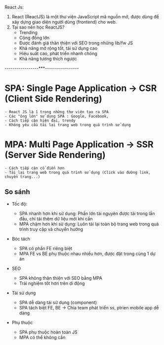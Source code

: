 React Js:

1. React (ReactJS) là một thư viện JavaScript mã nguồn mở, được dùng để xây dựng giao diện người dùng (frontend) cho web.
2. Tại sao nên học ReactJS?
    - Trending
    - Cộng đồng lớn
    - Được đánh giá thân thiện với SEO trong những lib/fw JS
    - Khả năng mở rộng tốt, tái sử dụng cao
    - Hiệu suất cao, phát triển nhanh chóng
    - Khả năng tương thích ngược

-----------------\*\*\*-----------------

# SPA: Single Page Application -> CSR (Client Side Rendering)

    - React JS là 1 trong những thư viện tạo ra SPA
    - Các "ông lớn" sử dụng SPA : Google, Facebook,
    - Cách tiếp cận hiện đại, trendy
    - Không yêu cầu tải lại trang web trong quá trình sử dụng

# MPA: Multi Page Application -> SSR (Server Side Rendering)

    - Cách tiếp cận cổ điển hơn
    - Tải lại trang web trong quá trình sử dụng (Click vào đường link, chuyển trang...)

## So sánh

-   Tốc độ:
    -   SPA nhanh hơn khi sử dụng: Phần lớn tài nguyên được tải trong lần đầu, chỉ tải thêm dữ liệu mới khi cần
    -   MPA chậm hơn khi sử dụng: Luôn tải lại toàn bộ trang web trong quá trình truy cập và chuyển hướng
-   Bóc tách
    -   SPA có phần FE riêng biệt
    -   MPA FE vs BE phụ thuộc nhau nhiều hơn, được đặt trong cùng 1 dự án
-   SEO
    -   SPA không thân thiện với SEO bằng MPA
    -   Trải nghiệm tốt hơn trên di động
-   Tái sử dụng

    -   SPA dễ dàng tái sử dụng (component)
    -   SPA tách biệt FE, BE -> Chia team phát triển ss, ptrien mobile app dễ dàng

-   Phụ thuộc
    -   SPA phụ thuộc hoàn toàn JS
    -   MPA có thể không cần
